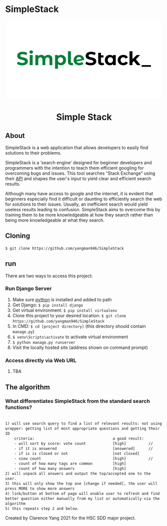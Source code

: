 # SimpleStack



<p align="center">
<img src="https://github.com/yangman946/SimpleStack/blob/main/logo_hq.png?raw=true" alt="simple stack">

<h1 align="center">Simple Stack</h1>
</p>

## About 

SimpleStack is a web application that allows developers to easily find solutions to their problems. 

SimpleStack is a ‘search engine’ designed for beginner developers and programmers with the intention to teach them efficient googling for overcoming bugs and issues. This tool searches “Stack Exchange” using their [API](https://api.stackexchange.com/docs) and shapes the user's input to yield clear and efficient search results. 

Although many have access to google and the internet, it is evident that beginners especially find it difficult or daunting to efficiently search the web for solutions to their issues. Usually, an inefficient search would yield useless results leading to confusion. SimpleStack aims to overcome this by training them to be more knowledgeable at how they search rather than being more knowledgeable at what they search. 


## Cloning


`$ git clone https://github.com/yangman946/SimpleStack`

## run

There are two ways to access this project:

### Run Django Server

1) Make sure [python](https://www.python.org/) is installed and added to path
2) Get Django: `$ pip install django`
3) Get virtual environment: `$ pip install virtualenv`
4) Clone this project to your desired location: `$ git clone https://github.com/yangman946/SimpleStack`
5) In CMD: `$ cd [project directory]` (this directory should contain `manage.py`)
6) `$ venv\Scripts\activate` to activate virtual environment
7) `$ python manage.py runserver`
8) Visit the locally hosted site (address shown on command prompt)

### Access directly via Web URL

1) TBA

## The algorithm

### What differentiates SimpleStack from the standard search functions?

```

1) will use search query to find a list of relevant results: not using wrapper: getting list of most appropriate questions and getting their ID
    criteria:                                   a good result:
    - will sort by score: vote count            [high]          //
    - if it is answered                         [answered]      //
    - if is is closed or not                    [not closed]    
    - view count                                [high]          //
    - count of how many tags are common         [high]          
    - count of how many answers                 [high]          
2) will unpack all answers and output the top/accepted one to the user. 
3) this will only show the top one [change if needed], the user will press MORE to show more answers
4) link/button at bottom of page will enable user to refresh and find better question either manually from my list or automatically via the algorithm
5) this repeats step 2 and below.
```




Created by Clarence Yang 2021 for the HSC SDD major project.
